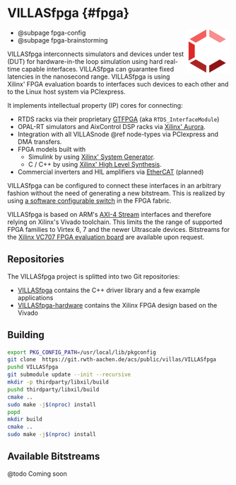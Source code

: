 # VILLASfpga {#fpga}

<img src="images/logos/villas_fpga.svg" width="100" align="right" />

 - @subpage fpga-config
 - @subpage fpga-brainstorming

VILLASfpga interconnects simulators and devices under test (DUT) for hardware-in-the loop simulation using hard real-time capable interfaces.
VILLASfpga can guarantee fixed latencies in the nanosecond range.
VILLASfpga is using Xilinx' FPGA evaluation boards to interfaces such devices to each other and to the Linux host system via PCIexpress.

It implements intellectual property (IP) cores for connecting:

 - RTDS racks via their proprietary [GTFPGA](https://www.rtds.com/the-simulator/our-hardware/gtfpga-unit/) (aka `RTDS_InterfaceModule`)
 - OPAL-RT simulators and AixControl DSP racks via [Xilinx' Aurora](https://www.xilinx.com/products/intellectual-property/aurora8b10b.html).
 - Integration with all VILLASnode @ref node-types via PCIexpress and DMA transfers.
 - FPGA models built with
   - Simulink by using [Xilinx' System Generator](https://www.xilinx.com/products/design-tools/vivado/integration/sysgen.html).
   - C / C++ by using [Xilinx' High Level Synthesis](https://www.xilinx.com/products/design-tools/vivado/integration/esl-design.html).
 - Commercial inverters and HIL amplifiers via [EtherCAT](https://en.wikipedia.org/wiki/EtherCAT) (planned)

VILLASfpga can be configured to connect these interfaces in an arbitrary fashion without the need of generating a new bitstream. This is realized by using [a software configurable switch](https://www.xilinx.com/products/intellectual-property/axi4-stream_interconnect.html) in the FPGA fabric.

VILLASfpga is based on ARM's [AXI-4 Stream](http://infocenter.arm.com/help/index.jsp?topic=/com.arm.doc.ihi0051a/index.html) interfaces and therefore relying on Xilinx's Vivado toolchain. This limits the the range of supported FPGA families to Virtex 6, 7 and the newer Ultrascale devices.  Bitstreams for the [Xilinx VC707 FPGA evaluation board](https://www.xilinx.com/products/boards-and-kits/ek-v7-vc707-g.html) are available upon request.

## Repositories

The VILLASfpga project is splitted into two Git repositories:
- [VILLASfpga](https://git.rwth-aachen.de/acs/public/villas/VILLASfpga) contains the C++ driver library and a few example applications
- [VILLASfpga-hardware](https://git.rwth-aachen.de/acs/public/villas/VILLASfpga-hardware) contains the Xilinx FPGA design based on the Vivado


## Building

```bash
export PKG_CONFIG_PATH=/usr/local/lib/pkgconfig
git clone  https://git.rwth-aachen.de/acs/public/villas/VILLASfpga
pushd VILLASfpga
git submodule update --init --recursive
mkdir -p thirdparty/libxil/build
pushd thirdparty/libxil/build
cmake ..
sudo make -j$(nproc) install
popd
mkdir build
cmake ..
sudo make -j$(nproc) install
```

## Available Bitstreams

@todo Coming soon
